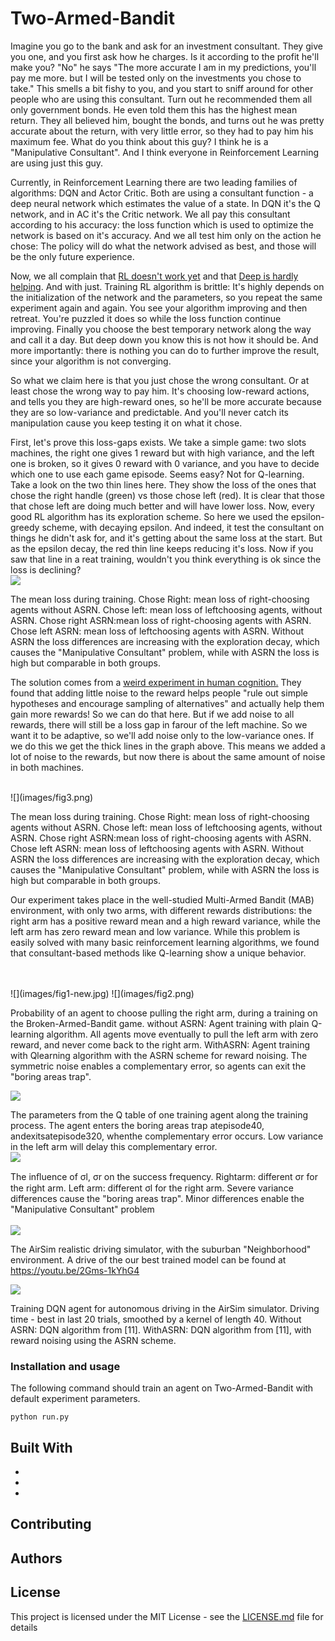 
# Two-Armed-Bandit

Imagine you go to the bank and ask for an investment consultant. They give you one, and you first ask how he charges. Is it according to the profit he'll make you? 
"No" he says "The more accurate I am in my predictions, you'll pay me more. but I will be tested only on the investments you chose to take." 
This smells a bit fishy to you, and you start to sniff around for other people who are using this consultant. 
Turn out he recommended them all only government bonds. He even told them this has the highest mean return. They all believed him, bought the bonds, and turns out he was pretty accurate about the return, with very little error, so they had to pay him his maximum fee. 
What do you think about this guy? I think he is a "Manipulative Consultant".
And I think everyone in Reinforcement Learning are using just this guy. 

Currently, in Reinforcement Learning there are two leading families of algorithms: DQN and Actor Critic. Both are using a consultant function - a deep neural network which estimates the value of a state. In DQN it's the Q network, and in AC it's the Critic network. We all pay this consultant according to his accuracy: the loss function which is used to optimize the network is based on it's accuracy. And we all test him only on the action he chose: The policy will do what the network advised as best, and those will be the only future experience.

Now, we all complain that [RL doesn't work yet](https://www.alexirpan.com/2018/02/14/rl-hard.html) and that [Deep is hardly helping](https://himanshusahni.github.io/2018/02/23/reinforcement-learning-never-worked.html).
And with just. Training RL algorithm is brittle: It's highly depends on the initialization of the network and the parameters, so you repeat the same experiment again and again. You see your algorithm improving and then retreat. You're puzzled it does so while the loss function continue improving. Finally you choose the best temporary network along the way and call it a day. But deep down you know this is not how it should be. And more importantly: there is nothing you can do to further improve the result, since your algorithm is not converging. 

So what we claim here is that you just chose the wrong consultant. Or at least chose the wrong way to pay him. It's choosing low-reward actions, and tells you they are high-reward ones, so he'll be more accurate because they are so low-variance and predictable. And you'll never catch its manipulation cause you keep testing it on what it chose. 

First, let's prove this loss-gaps exists. We take a simple game: two slots machines, the right one gives 1 reward but with high variance, and the left one is broken, so it gives 0 reward with 0 variance, and you have to decide which one to use each game episode. Seems easy? Not for Q-learning. 
Take a look on the two thin lines here. They show the loss of the ones that chose the right handle (green) vs those chose left (red). It is clear that those that chose left are doing much better and will have lower loss. Now, every good RL algorithm has its exploration scheme. So here we used the epsilon-greedy scheme, with decaying epsilon. And indeed, it test the consultant on things he didn't ask for, and it's getting about the same loss at the start. But as the epsilon decay, the red thin line keeps reducing it's loss. Now if you saw that line in a reat training, wouldn't you think everything is ok since the loss is declining? 
 <br/>
 ![](images/fig3.png)
 
 The mean loss during training. Chose Right: mean loss of right-choosing agents without ASRN. Chose left: mean loss of leftchoosing agents, without ASRN. Chose right ASRN:mean loss of right-choosing agents with ASRN. Chose left ASRN: mean loss of leftchoosing agents with ASRN. Without ASRN the loss differences are increasing with the exploration decay, which causes the "Manipulative Consultant" problem, while with ASRN the loss is high but comparable in both groups.
 <br/>

The solution comes from a [weird experiment in human cognition.](https://www.ncbi.nlm.nih.gov/pmc/articles/PMC2678746/) They found that adding little noise to the reward helps people "rule out simple hypotheses and encourage sampling of alternatives" and actually help them gain more rewards! So we can do that here. But if we add noise to all rewards, there will still be a loss gap in farour of the left machine. So we want it to be adaptive, so we'll add noise only to the low-variance ones. If we do this we get the thick lines in the graph above. This means we added a lot of noise to the rewards, but now there is about the same amount of noise in both machines.
 

 <br/>
 ![](images/fig3.png)
 
 The mean loss during training. Chose Right: mean loss of right-choosing agents without ASRN. Chose left: mean loss of leftchoosing agents, without ASRN. Chose right ASRN:mean loss of right-choosing agents with ASRN. Chose left ASRN: mean loss of leftchoosing agents with ASRN. Without ASRN the loss differences are increasing with the exploration decay, which causes the "Manipulative Consultant" problem, while with ASRN the loss is high but comparable in both groups.
 <br/>

Our experiment takes place in the well-studied Multi-Armed Bandit (MAB) environment, with
only two arms, with different rewards distributions: 
the right arm has a positive reward mean and a high reward variance, while the left arm has zero reward mean and low variance. 
While this problem
is easily solved with many basic reinforcement learning algorithms, we found that consultant-based
methods like Q-learning show a unique behavior.



<br/>
<br/>
 ![](images/fig1-new.jpg)
 ![](images/fig2.png)
 
 Probability of an agent to choose pulling the right arm, during a training on the Broken-Armed-Bandit game. without ASRN: Agent training with plain Q-learning algorithm. All agents move eventually to pull the left arm with zero reward, and never come back to the right arm. WithASRN: Agent training with Qlearning algorithm with the ASRN scheme for reward noising. The symmetric noise enables a complementary error, so agents can exit the "boring areas trap".

 ![](images/fig4.jpg)
 
 The parameters from the Q table of one training agent along the training process. The agent enters the boring areas trap atepisode40, andexitsatepisode320, whenthe complementary error occurs. Low variance in the left arm will delay this complementary error.
 <br/>
 ![](images/Fig5.png)
 
 The inﬂuence of σl, σr on the success frequency. Rightarm: different σr for the right arm. Left arm: different σl for the right arm. Severe variance differences cause the "boring areas trap". Minor differences enable the "Manipulative Consultant" problem
 <br/>
 <br/>
 ![](images/fig6.jpg)
 
 The AirSim realistic driving simulator, with the suburban "Neighborhood" environment. A drive of the our best trained model can be found at https://youtu.be/2Gms-1kYhG4
 
 ![](images/fig7.png)
 
 Training DQN agent for autonomous driving in the AirSim simulator. Driving time - best in last 20 trials, smoothed by a kernel of length 40. Without ASRN: DQN algorithm from [11]. WithASRN: DQN algorithm from [11], with reward noising using the ASRN scheme.
 <br/>
   
### Installation and usage

The following command should train an agent on Two-Armed-Bandit with default experiment parameters.

```
python run.py
```



## Built With

* 
* 
* 

## Contributing


 

## Authors


## License

This project is licensed under the MIT License - see the [LICENSE.md](LICENSE.md) file for details


